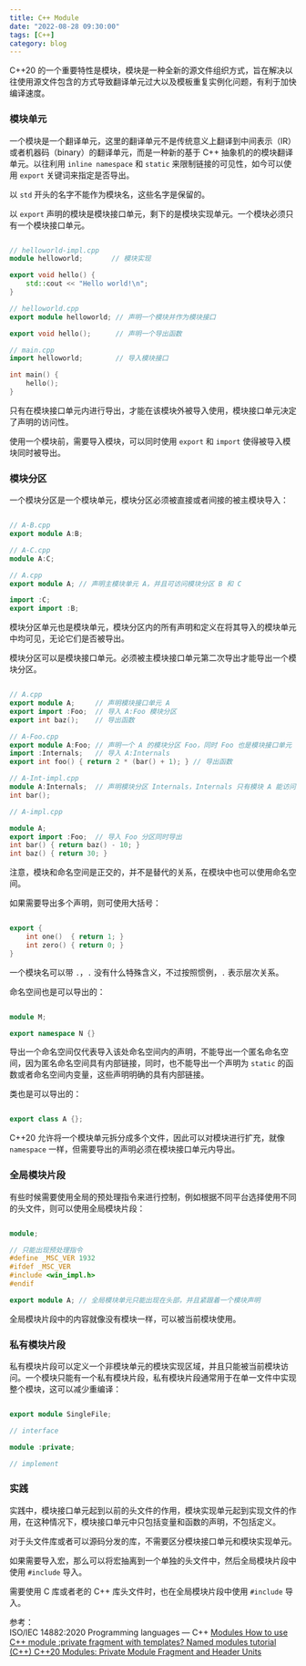 ```yaml
---
title: C++ Module
date: "2022-08-28 09:30:00"
tags: [C++]
category: blog
---
```

C++20 的一个重要特性是模块，模块是一种全新的源文件组织方式，旨在解决以往使用源文件包含的方式导致翻译单元过大以及模板重复实例化问题，有利于加快编译速度。

<!-- more -->

### 模块单元

一个模块是一个翻译单元，这里的翻译单元不是传统意义上翻译到中间表示（IR）或者机器码（binary）的翻译单元，而是一种新的基于 C++ 抽象机的的模块翻译单元。以往利用 `inline namespace` 和 `static` 来限制链接的可见性，如今可以使用 `export` 关键词来指定是否导出。

以 `std` 开头的名字不能作为模块名，这些名字是保留的。

以 `export` 声明的模块是模块接口单元，剩下的是模块实现单元。一个模块必须只有一个模块接口单元。

```cpp

// helloworld-impl.cpp
module helloworld;       // 模块实现

export void hello() {
    std::cout << "Hello world!\n";
}

// helloworld.cpp
export module helloworld; // 声明一个模块并作为模块接口

export void hello();      // 声明一个导出函数

// main.cpp
import helloworld;        // 导入模块接口

int main() {
    hello();
}

```

只有在模块接口单元内进行导出，才能在该模块外被导入使用，模块接口单元决定了声明的访问性。

使用一个模块前，需要导入模块，可以同时使用 `export` 和 `import` 使得被导入模块同时被导出。

### 模块分区

一个模块分区是一个模块单元，模块分区必须被直接或者间接的被主模块导入：

```cpp

// A-B.cpp   
export module A:B;

// A-C.cpp
module A:C;

// A.cpp
export module A; // 声明主模块单元 A，并且可访问模块分区 B 和 C

import :C;
export import :B;

```

模块分区单元也是模块单元，模块分区内的所有声明和定义在将其导入的模块单元中均可见，无论它们是否被导出。

模块分区可以是模块接口单元。必须被主模块接口单元第二次导出才能导出一个模块分区。

```cpp

// A.cpp
export module A;     // 声明模块接口单元 A
export import :Foo;  // 导入 A:Foo 模块分区
export int baz();    // 导出函数

// A-Foo.cpp
export module A:Foo; // 声明一个 A 的模块分区 Foo，同时 Foo 也是模块接口单元
import :Internals;   // 导入 A:Internals
export int foo() { return 2 * (bar() + 1); } // 导出函数

// A-Int-impl.cpp
module A:Internals;  // 声明模块分区 Internals，Internals 只有模块 A 能访问，因为没有声明模块接口 
int bar();

// A-impl.cpp

module A;
export import :Foo;  // 导入 Foo 分区同时导出
int bar() { return baz() - 10; }
int baz() { return 30; }

```

注意，模块和命名空间是正交的，并不是替代的关系，在模块中也可以使用命名空间。

如果需要导出多个声明，则可使用大括号：

```cpp

export {
    int one()  { return 1; }
    int zero() { return 0; }
}

```

一个模块名可以带 `.`，`.` 没有什么特殊含义，不过按照惯例，`.` 表示层次关系。

命名空间也是可以导出的：

```cpp

module M;

export namespace N {}

```

导出一个命名空间仅代表导入该处命名空间内的声明，不能导出一个匿名命名空间，因为匿名命名空间具有内部链接，同时，也不能导出一个声明为 `static` 的函数或者命名空间内变量，这些声明明确的具有内部链接。

类也是可以导出的：

```cpp

export class A {};

```

C++20 允许将一个模块单元拆分成多个文件，因此可以对模块进行扩充，就像 `namespace` 一样，但需要导出的声明必须在模块接口单元内导出。

### 全局模块片段

有些时候需要使用全局的预处理指令来进行控制，例如根据不同平台选择使用不同的头文件，则可以使用全局模块片段：

```cpp

module;

// 只能出现预处理指令
#define _MSC_VER 1932
#ifdef _MSC_VER
#include <win_impl.h>
#endif

export module A; // 全局模块单元只能出现在头部，并且紧跟着一个模块声明

```

全局模块片段中的内容就像没有模块一样，可以被当前模块使用。

### 私有模块片段

私有模块片段可以定义一个非模块单元的模块实现区域，并且只能被当前模块访问。一个模块只能有一个私有模块片段，私有模块片段通常用于在单一文件中实现整个模块，这可以减少重编译：

```cpp

export module SingleFile;

// interface

module :private;

// implement

```

### 实践

实践中，模块接口单元起到以前的头文件的作用，模块实现单元起到实现文件的作用，在这种情况下，模块接口单元中只包括变量和函数的声明，不包括定义。

对于头文件库或者可以源码分发的库，不需要区分模块接口单元和模块实现单元。

如果需要导入宏，那么可以将宏抽离到一个单独的头文件中，然后全局模块片段中使用 `#include` 导入。

需要使用 C 库或者老的 C++ 库头文件时，也在全局模块片段中使用 `#include` 导入。

<div class="ref-label">参考：</div>
<div class="ref-list">
<span>
ISO/IEC 14882:2020 Programming languages — C++
</span>
<a href="https://zh.cppreference.com/w/cpp/language/modules">
Modules
</a>
<a href="https://stackoverflow.com/questions/70432629/how-to-use-c-module-private-fragment-with-templates">
How to use C++ module :private fragment with templates?
</a>
<a href="https://learn.microsoft.com/en-us/cpp/cpp/tutorial-named-modules-cpp?view=msvc-170">
Named modules tutorial (C++)
</a>
<a href="http://www.modernescpp.com/index.php/c-20-modules-private-module-fragment-and-header-units">
C++20 Modules: Private Module Fragment and Header Units
</a>
</div>
